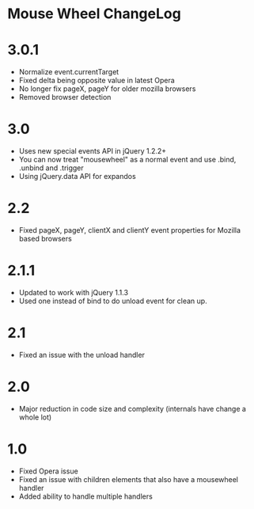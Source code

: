 # Mouse Wheel ChangeLog

# 3.0.1

* Normalize event.currentTarget
* Fixed delta being opposite value in latest Opera
* No longer fix pageX, pageY for older mozilla browsers
* Removed browser detection


# 3.0

* Uses new special events API in jQuery 1.2.2+
* You can now treat "mousewheel" as a normal event and use .bind, .unbind and .trigger
* Using jQuery.data API for expandos


# 2.2

* Fixed pageX, pageY, clientX and clientY event properties for Mozilla based browsers


# 2.1.1

* Updated to work with jQuery 1.1.3
* Used one instead of bind to do unload event for clean up.


# 2.1

* Fixed an issue with the unload handler


# 2.0

* Major reduction in code size and complexity (internals have change a whole lot)


# 1.0

* Fixed Opera issue
* Fixed an issue with children elements that also have a mousewheel handler
* Added ability to handle multiple handlers